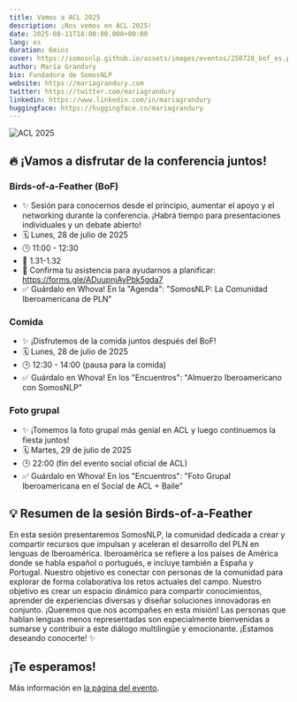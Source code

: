 ```yaml
---
title: Vamos a ACL 2025
description: ¡Nos vemos en ACL 2025!
date: 2025-08-11T18:00:00.000+00:00
lang: es
duration: 6mins
cover: https://somosnlp.github.io/assets/images/eventos/250728_bof_es.png
author: María Grandury
bio: Fundadora de SomosNLP
website: https://mariagrandury.com
twitter: https://twitter.com/mariagrandury
linkedin: https://www.linkedin.com/in/mariagrandury
huggingface: https://huggingface.co/mariagrandury
---
```


![ACL 2025](https://somosnlp.github.io/assets/images/eventos/250727_acl_banner.png)

## 🔥 ¡Vamos a disfrutar de la conferencia juntos!

### Birds-of-a-Feather (BoF)
- ✨ Sesión para conocernos desde el principio, aumentar el apoyo y el networking durante la conferencia. ¡Habrá tiempo para presentaciones individuales y un debate abierto!
- 🗓️ Lunes, 28 de julio de 2025
- 🕒️ 11:00 - 12:30
- 📍️ 1.31-1.32
- 🙌 Confirma tu asistencia para ayudarnos a planificar: https://forms.gle/ADuupnjAyPbk5gda7
- ✅ Guárdalo en Whova! En la "Agenda": "SomosNLP: La Comunidad Iberoamericana de PLN"

### Comida
- ✨ ¡Disfrutemos de la comida juntos después del BoF!
- 🗓️ Lunes, 28 de julio de 2025
- 🕒️ 12:30 - 14:00 (pausa para la comida)
- ✅ Guárdalo en Whova! En los "Encuentros": "Almuerzo Iberoamericano con SomosNLP"

### Foto grupal
- ✨ ¡Tomemos la foto grupal más genial en ACL y luego continuemos la fiesta juntos!
- 🗓️ Martes, 29 de julio de 2025
- 🕒️ 22:00 (fin del evento social oficial de ACL)
- ✅ Guárdalo en Whova! En los "Encuentros": "Foto Grupal Iberoamericana en el Social de ACL + Baile"

## 💡 Resumen de la sesión Birds-of-a-Feather

En esta sesión presentaremos SomosNLP, la comunidad dedicada a crear y compartir recursos que impulsan y aceleran el desarrollo del PLN en lenguas de Iberoamérica. Iberoamérica se refiere a los países de América donde se habla español o portugués, e incluye también a España y Portugal. Nuestro objetivo es conectar con personas de la comunidad para explorar de forma colaborativa los retos actuales del campo. Nuestro objetivo es crear un espacio dinámico para compartir conocimientos, aprender de experiencias diversas y diseñar soluciones innovadoras en conjunto. ¡Queremos que nos acompañes en esta misión! Las personas que hablan lenguas menos representadas son especialmente bienvenidas a sumarse y contribuir a este diálogo multilingüe y emocionante. ¡Estamos deseando conocerte! ✨

## ¡Te esperamos!

Más información en [la página del evento](https://somosnlp.org/conferencias/acl-2025).
